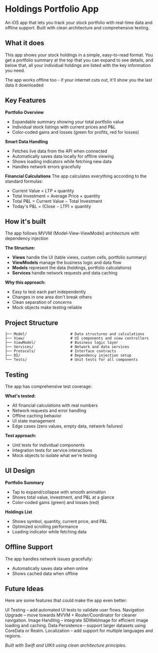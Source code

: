 # Holdings Portfolio App

An iOS app that lets you track your stock portfolio with real-time data and offline support. Built with clean architecture and comprehensive testing.

## What it does

This app shows your stock holdings in a simple, easy-to-read format. You get a portfolio summary at the top that you can expand to see details, and below that, all your individual holdings are listed with the key information you need.

The app works offline too - if your internet cuts out, it'll show you the last data it downloaded

## Key Features

**Portfolio Overview**
- Expandable summary showing your total portfolio value
- Individual stock listings with current prices and P&L
- Color-coded gains and losses (green for profits, red for losses)

**Smart Data Handling**
- Fetches live data from the API when connected
- Automatically saves data locally for offline viewing  
- Shows loading indicators while fetching new data
- Handles network errors gracefully

**Financial Calculations**
The app calculates everything according to the standard formulas:
- Current Value = LTP × quantity
- Total Investment = Average Price × quantity  
- Total P&L = Current Value − Total Investment
- Today's P&L = (Close − LTP) × quantity

## How it's built

The app follows MVVM (Model-View-ViewModel) architecture with dependency injection

**The Structure:**
- **Views** handle the UI (table views, custom cells, portfolio summary)
- **ViewModels** manage the business logic and data flow
- **Models** represent the data (holdings, portfolio calculations)
- **Services** handle network requests and data caching

**Why this approach:**
- Easy to test each part independently
- Changes in one area don't break others
- Clean separation of concerns
- Mock objects make testing reliable

## Project Structure

```
├── Model/                    # Data structures and calculations
├── View/                     # UI components and view controllers  
├── ViewModel/                # Business logic layer
├── Services/                 # Network and data services
├── Protocols/                # Interface contracts
├── DI/                       # Dependency injection setup
└── Tests/                    # Unit tests for all components
```

## Testing

The app has comprehensive test coverage:

**What's tested:**
- All financial calculations with real numbers
- Network requests and error handling
- Offline caching behavior
- UI state management
- Edge cases (zero values, empty data, network failures)

**Test approach:**
- Unit tests for individual components
- Integration tests for service interactions  
- Mock objects to isolate what we're testing

## UI Design

**Portfolio Summary**
- Tap to expand/collapse with smooth animation
- Shows total value, investment, and P&L at a glance
- Color-coded gains (green) and losses (red)

**Holdings List**  
- Shows symbol, quantity, current price, and P&L
- Optimized scrolling performance
- Loading indicator while fetching data

## Offline Support

The app handles network issues gracefully:
- Automatically saves data when online
- Shows cached data when offline

## Future Ideas

Here are some features that could make the app even better:

UI Testing – add automated UI tests to validate user flows.
Navigation Upgrade – move towards MVVM + Router/Coordinator for cleaner navigation.
Image Handling – integrate SDWebImage for efficient image loading and caching.
Data Persistence – support larger datasets using CoreData or Realm.
Localization – add support for multiple languages and regions.

*Built with Swift and UIKit using clean architecture principles.*
